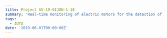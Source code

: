 ```yaml
---
title: Project SV-19-GIJON-1-18
summary: 'Real-time monitoring of electric motors for the detection of malfunctions and predictive maintenance'
tags:
  - IUTA
date: '2019-06-01T00:00:00Z'
---
```

